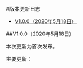 #版本更新日志

* <a href="#1.0.0">V1.0.0（2020年5月18日）</a>

##<a name="1.0.0">V1.0.0（2020年5月18日）</a>

本次更新为首次发布。

主要更新：